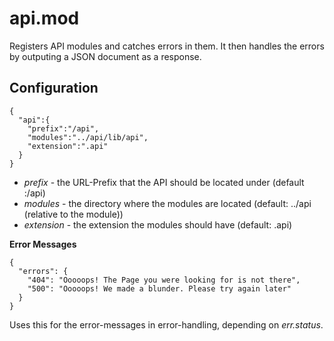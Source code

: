 # api.mod

Registers API modules and catches errors in them. It then handles the errors by outputing a JSON document as a response.

## Configuration

    {
      "api":{
        "prefix":"/api",
        "modules":"../api/lib/api",
        "extension":".api"
      }
    }

 * *prefix* - the URL-Prefix that the API should be located under (default :/api)
 * *modules* - the directory where the modules are located (default: ../api (relative to the module))
 * *extension* - the extension the modules should have (default: .api)

**Error Messages**

    {
      "errors": {
        "404": "Ooooops! The Page you were looking for is not there",
        "500": "Ooooops! We made a blunder. Please try again later"
      }
    }

Uses this for the error-messages in error-handling, depending on *err.status*.
